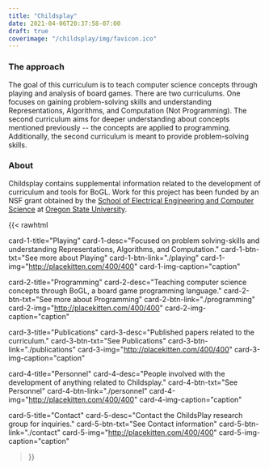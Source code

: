 ```yaml
---
title: "Childsplay"
date: 2021-04-06T20:37:58-07:00
draft: true
coverimage: "/childsplay/img/favicon.ico"
---
```


### The approach
The goal of this curriculum is to teach computer science concepts through playing and analysis of board games. There are two curriculums. One focuses on gaining problem-solving skills and understanding Representations, Algorithms, and Computation (Not Programming). The second curriculum aims for deeper understanding about concepts mentioned previously -- the concepts are applied to programming. Additionally, the second curriculum is meant to provide problem-solving skills.


### About
Childsplay contains supplemental information related to the development of curriculum and tools
for BoGL. Work for this project has been funded by an NSF grant obtained by the [School of
Electrical Engineering and Computer Science](https://eecs.oregonstate.edu/) at [Oregon State University](https://oregonstate.edu/).

<!-- {{< center-img src="../img/bogl.png" width="600" >}} -->

<!-- Large buttons at bottom of bage/supplemental nav bar -->
{{< rawhtml 
  
  card-1-title="Playing" 
  card-1-desc="Focused on problem solving-skills and understanding Representations, Algorithms, and Computation."
  card-1-btn-txt="See more about Playing"
  card-1-btn-link="./playing"
  card-1-img="http://placekitten.com/400/400"
  card-1-img-caption="caption"

  card-2-title="Programming" 
  card-2-desc="Teaching computer science concepts through BoGL, a board game programming language."
  card-2-btn-txt="See more about Programming"
  card-2-btn-link="./programming"
  card-2-img="http://placekitten.com/400/400"
  card-2-img-caption="caption"

  card-3-title="Publications" 
  card-3-desc="Published papers related to the curriculum."
  card-3-btn-txt="See Publications"
  card-3-btn-link="./publications"
  card-3-img="http://placekitten.com/400/400"
  card-3-img-caption="caption"

  card-4-title="Personnel" 
  card-4-desc="People involved with the development of anything related to Childsplay."
  card-4-btn-txt="See Personnel"
  card-4-btn-link="./personnel"
  card-4-img="http://placekitten.com/400/400"
  card-4-img-caption="caption"

  card-5-title="Contact" 
  card-5-desc="Contact the ChildsPlay research group for inquiries."
  card-5-btn-txt="See Contact information"
  card-5-btn-link="./contact"
  card-5-img="http://placekitten.com/400/400"
  card-5-img-caption="caption"

>}}
